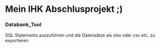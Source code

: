# Mein IHK Abschlusprojekt ;)

### Databank_Tool
SQL Statements auszuführen und die Datensätze als xlsx oder csv etc. zu exportieren
